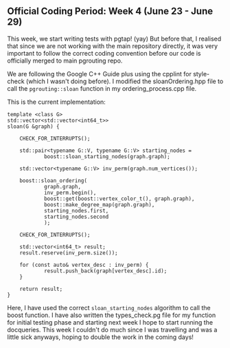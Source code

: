 ## Official Coding Period: Week 4 (June 23 - June 29)

This week, we start writing tests with pgtap! (yay)
But before that, I realised that since we are not working with the main repository directly, it was very important to follow the correct coding convention before our code is officially merged to main pgrouting repo.

We are following the Google C++ Guide plus using the cpplint for style-check (which I wasn't doing before).
I modified the sloanOrdering.hpp file to call the `pgrouting::sloan` function in my ordering_process.cpp file. 

This is the current implementation:
```
template <class G>
std::vector<std::vector<int64_t>>
sloan(G &graph) {

    CHECK_FOR_INTERRUPTS();

    std::pair<typename G::V, typename G::V> starting_nodes =
            boost::sloan_starting_nodes(graph.graph);

    std::vector<typename G::V> inv_perm(graph.num_vertices());

    boost::sloan_ordering(
            graph.graph,
            inv_perm.begin(),
            boost::get(boost::vertex_color_t(), graph.graph),
            boost::make_degree_map(graph.graph),
            starting_nodes.first,
            starting_nodes.second
            );

    CHECK_FOR_INTERRUPTS();

    std::vector<int64_t> result;
    result.reserve(inv_perm.size());

    for (const auto& vertex_desc : inv_perm) {
            result.push_back(graph[vertex_desc].id);
    }

    return result;
}  
```
Here, I have used the correct `sloan_starting_nodes` algorithm to call the boost function.
I have also written the types_check.pg file for my function for initial testing phase and starting next week I hope to start running the docqueries. 
This week I couldn't do much since I was travelling and was a little sick anyways, hoping to double the work in the coming days!
